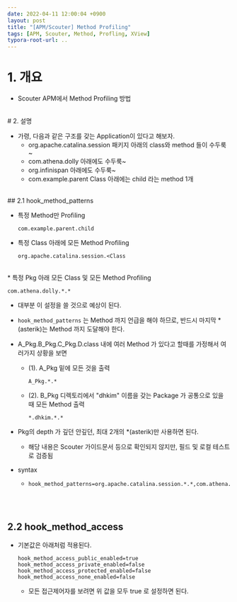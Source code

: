 ```yaml
---
date: 2022-04-11 12:00:04 +0900
layout: post
title: "[APM/Scouter] Method Profiling"
tags: [APM, Scouter, Method, Profling, XView]
typora-root-url: ..
---
```


# 1. 개요

* Scouter APM에서 Method Profiling 방법

<br>
# 2. 설명

* 가령, 다음과 같은 구조를 갖는 Application이 있다고 해보자.
  * org.apache.catalina.session 패키지 아래의 class와 method 들이 수두룩~
  * com.athena.dolly 아래에도 수두룩~
  * org.infinispan 아래에도 수두룩~
  * com.example.parent Class 아래에는 child 라는 method 1개

<br>
## 2.1 hook_method_patterns

* 특정 Method만 Profiling

  ```
  com.example.parent.child
  ```

* 특정 Class 아래에 모든 Method Profiling

  ```
  org.apache.catalina.session.<Class
  ```

<br>* 특정 Pkg 아래 모든 Class 및 모든 Method Profiling

  ```
  com.athena.dolly.*.*
  ```

  * 대부분 이 설정을 쓸 것으로 예상이 된다.
  * `hook_method_patterns` 는 Method 까지 언급을 해야 하므로, 반드시 마지막 *(asterik)는 Method 까지 도달해야 한다.

* A_Pkg.B_Pkg.C_Pkg.D.class 내에 여러 Method 가 있다고 할때를 가정해서 여러가지 상황을 보면

  * (1). A_Pkg 밑에 모든 것을 출력

    ```
    A_Pkg.*.*
    ```

  * (2). B_Pkg 디렉토리에서 "dhkim" 이름을 갖는 Package 가 공통으로 있을 때 모든 Method 출력

    ```
    *.dhkim.*.*
    ```

* Pkg의 depth 가 깊던 안깊던, 최대 2개의 *(asterik)만 사용하면 된다.

  * 해당 내용은 Scouter 가이드문서 등으로 확인되지 않지만, 필드 및 로컬 테스트로 검증됨

* syntax

  * ```
    hook_method_patterns=org.apache.catalina.session.*.*,com.athena.dolly.*.*,org.infinispan.client.hotrod.*.*,java.*.*
    ```

<br><br>
## 2.2 hook_method_access

* 기본값은 아래처럼 적용된다.

  ```
  hook_method_access_public_enabled=true
  hook_method_access_private_enabled=false
  hook_method_access_protected_enabled=false
  hook_method_access_none_enabled=false
  ```

  * 모든 접근제어자를 보려면 위 값을 모두 true 로 설정하면 된다.
